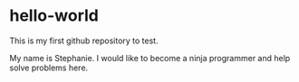 # hello-world
This is my first github repository to test.

My name is Stephanie. I would like to become a ninja programmer and help solve problems here.
